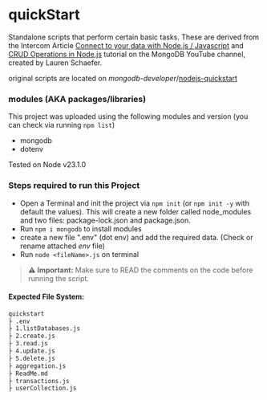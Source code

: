 # quickStart

Standalone scripts that perform certain basic tasks. These are derived from the Intercom Article [Connect to your data with Node.js / Javascript](https://app.intercom.com/a/apps/qq7v0gqb/knowledge-hub/article/8182071) and [CRUD Operations in Node.js](https://www.mongodb.com/developer/languages/javascript/node-crud-tutorial/) tutorial on the MongoDB YouTube channel, created by Lauren Schaefer.

original scripts are located on _mongodb-developer_/[nodejs-quickstart](https://github.com/mongodb-developer/nodejs-quickstart)

### modules (AKA packages/libraries)

This project was uploaded using the following modules and version (you can check via running `npm list`)

- mongodb
- dotenv

Tested on Node v23.1.0

### Steps required to run this Project

- Open a Terminal and init the project via `npm init` (or `npm init -y` with default the values). This will create a new folder called node_modules and two files: package-lock.json and package.json.
- Run `npm i mongodb` to install modules
- create a new file ".env" (dot env) and add the required data. (Check or rename attached _env_ file)
- Run `node <fileName>.js` on terminal

> **⚠️ Important:** Make sure to READ the comments on the code before running the script.

#### Expected File System:

```bash
quickstart
├ .env
├ 1.listDatabases.js
├ 2.create.js
├ 3.read.js
├ 4.update.js
├ 5.delete.js
├ aggregation.js
├ ReadMe.md
├ transactions.js
├ userCollection.js
```
